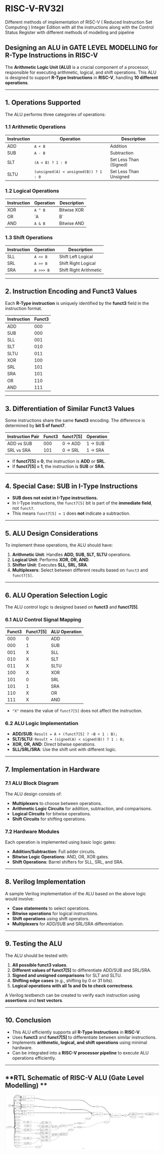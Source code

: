 # RISC-V-RV32I
Different methods of implementation of RISC-V ( Reduced Instruction Set Computing ) Integer Edition with all the instructions along with the Control Status Register with different methods of modelling and pipeline

## **Designing an ALU in GATE LEVEL MODELLING for R-Type Instructions in RISC-V**

The **Arithmetic Logic Unit (ALU)** is a crucial component of a processor, responsible for executing arithmetic, logical, and shift operations. This ALU is designed to support **R-Type Instructions** in **RISC-V**, handling **10 different operations**.

---

## **1. Operations Supported**
The ALU performs three categories of operations:

### **1.1 Arithmetic Operations**
| Instruction | Operation                          | Description                     |
|------------|----------------------------------|---------------------------------|
| ADD        | `A + B`                          | Addition                        |
| SUB        | `A - B`                          | Subtraction                     |
| SLT        | `(A < B) ? 1 : 0`                | Set Less Than (Signed)          |
| SLTU       | `(unsigned(A) < unsigned(B)) ? 1 : 0` | Set Less Than Unsigned |

### **1.2 Logical Operations**
| Instruction | Operation  | Description          |
|------------|-----------|----------------------|
| XOR        | `A ^ B`   | Bitwise XOR         |
| OR         | `A | B`   | Bitwise OR          |
| AND        | `A & B`   | Bitwise AND         |

### **1.3 Shift Operations**
| Instruction | Operation  | Description                     |
|------------|-----------|---------------------------------|
| SLL        | `A << B`  | Shift Left Logical              |
| SRL        | `A >> B`  | Shift Right Logical             |
| SRA        | `A >>> B` | Shift Right Arithmetic          |

---

## **2. Instruction Encoding and Funct3 Values**
Each **R-Type instruction** is uniquely identified by the **funct3** field in the instruction format.

| Instruction | Funct3 |
|------------|--------|
| ADD        | 000    |
| SUB        | 000    |
| SLL        | 001    |
| SLT        | 010    |
| SLTU       | 011    |
| XOR        | 100    |
| SRL        | 101    |
| SRA        | 101    |
| OR         | 110    |
| AND        | 111    |

---

## **3. Differentiation of Similar Funct3 Values**
Some instructions share the same **funct3** encoding. The difference is determined by **bit 5 of funct7**.

| Instruction Pair | Funct3 | funct7[5] | Operation |
|-----------------|--------|-----------|-----------|
| ADD vs SUB     | 000    | 0 → ADD   | 1 → SUB   |
| SRL vs SRA     | 101    | 0 → SRL   | 1 → SRA   |

- If **funct7[5] = 0**, the instruction is **ADD** or **SRL**.
- If **funct7[5] = 1**, the instruction is **SUB** or **SRA**.

---

## **4. Special Case: SUB in I-Type Instructions**
- **SUB does not exist in I-Type instructions.**
- In I-Type instructions, the `funct7[5]` bit is part of the **immediate field**, not `funct7`.
- This means `funct7[5] = 1` does **not** indicate a subtraction.

---

## **5. ALU Design Considerations**
To implement these operations, the ALU should have:

1. **Arithmetic Unit**: Handles **ADD, SUB, SLT, SLTU** operations.
2. **Logical Unit**: Performs **XOR, OR, AND**.
3. **Shifter Unit**: Executes **SLL, SRL, SRA**.
4. **Multiplexers**: Select between different results based on `funct3` and `funct7[5]`.

---

## **6. ALU Operation Selection Logic**
The ALU control logic is designed based on **funct3** and **funct7[5]**.

### **6.1 ALU Control Signal Mapping**
| Funct3 | Funct7[5] | ALU Operation |
|--------|----------|--------------|
| 000    | 0        | ADD          |
| 000    | 1        | SUB          |
| 001    | X        | SLL          |
| 010    | X        | SLT          |
| 011    | X        | SLTU         |
| 100    | X        | XOR          |
| 101    | 0        | SRL          |
| 101    | 1        | SRA          |
| 110    | X        | OR           |
| 111    | X        | AND          |

- `"X"` means the value of `funct7[5]` does not affect the instruction.

### **6.2 ALU Logic Implementation**
- **ADD/SUB**: `Result = A + (funct7[5] ? ~B + 1 : B);`
- **SLT/SLTU**: `Result = (signed(A) < signed(B)) ? 1 : 0;`
- **XOR, OR, AND**: Direct bitwise operations.
- **SLL/SRL/SRA**: Use the shift unit with different logic.

---

## **7. Implementation in Hardware**
### **7.1 ALU Block Diagram**
The ALU design consists of:
- **Multiplexers** to choose between operations.
- **Arithmetic Logic Circuits** for addition, subtraction, and comparisons.
- **Logical Circuits** for bitwise operations.
- **Shift Circuits** for shifting operations.

### **7.2 Hardware Modules**
Each operation is implemented using basic logic gates:
- **Addition/Subtraction**: Full adder circuits.
- **Bitwise Logic Operations**: AND, OR, XOR gates.
- **Shift Operations**: Barrel shifters for SLL, SRL, and SRA.

---

## **8. Verilog Implementation**
A sample Verilog implementation of the ALU based on the above logic would involve:
- **Case statements** to select operations.
- **Bitwise operations** for logical instructions.
- **Shift operations** using shift operators.
- **Multiplexers** for ADD/SUB and SRL/SRA differentiation.

---

## **9. Testing the ALU**
The ALU should be tested with:
1. **All possible funct3 values**.
2. **Different values of funct7[5]** to differentiate ADD/SUB and SRL/SRA.
3. **Signed and unsigned comparisons** for SLT and SLTU.
4. **Shifting edge cases** (e.g., shifting by 0 or 31 bits).
5. **Logical operations with all 1s and 0s to check correctness**.

A Verilog testbench can be created to verify each instruction using **assertions** and **test vectors**.

---

## **10. Conclusion**
- This ALU efficiently supports all **R-Type Instructions** in **RISC-V**.
- Uses **funct3** and **funct7[5]** to differentiate between similar instructions.
- Implements **arithmetic, logical, and shift operations** using minimal hardware.
- Can be integrated into a **RISC-V processor pipeline** to execute ALU operations efficiently.

---

## **RTL Schematic of RISC-V ALU (Gate Level Modelling) **
![Arithemetic Logic Unit](https://github.com/SaiManojGubbala/RISC-V-RV32I/blob/main/Screenshot%20from%202025-03-11%2019-19-53.png)

